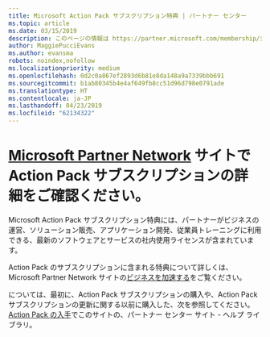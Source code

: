 ```yaml
---
title: Microsoft Action Pack サブスクリプション特典 | パートナー センター
ms.topic: article
ms.date: 03/15/2019
description: このページの情報は https://partner.microsoft.com/membership/internal-use-software に移動されました。
author: MaggiePucciEvans
ms.author: evansma
robots: noindex,nofollow
ms.localizationpriority: medium
ms.openlocfilehash: 0d2c0a867ef2893d6b81e8da148a9a7339bbb691
ms.sourcegitcommit: b1ab80345b4e4af649fb8cc51d96d798e0791ade
ms.translationtype: HT
ms.contentlocale: ja-JP
ms.lasthandoff: 04/23/2019
ms.locfileid: "62134322"
---
```

# <a name="get-action-pack-subscription-details-on-the-microsoft-partner-networkhttpspartnermicrosoftcommembershipinternal-use-software-site"></a>[Microsoft Partner Network](https://partner.microsoft.com/membership/internal-use-software) サイトで Action Pack サブスクリプションの詳細をご確認ください。 

Microsoft Action Pack サブスクリプション特典には、パートナーがビジネスの運営、ソリューション販売、アプリケーション開発、従業員トレーニングに利用できる、最新のソフトウェアとサービスの社内使用ライセンスが含まれています。

Action Pack のサブスクリプションに含まれる特典について詳しくは、Microsoft Partner Network サイトの[ビジネスを加速する](https://partner.microsoft.com/membership/internal-use-software)をご覧ください。   

については、最初に、Action Pack サブスクリプションの購入や、Action Pack サブスクリプションの更新に関する以前に購入した、次を参照してください。 [Action Pack の入手](mpn-get-action-pack.md)でこのサイトの、パートナー センター サイト - ヘルプ ライブラリ。



